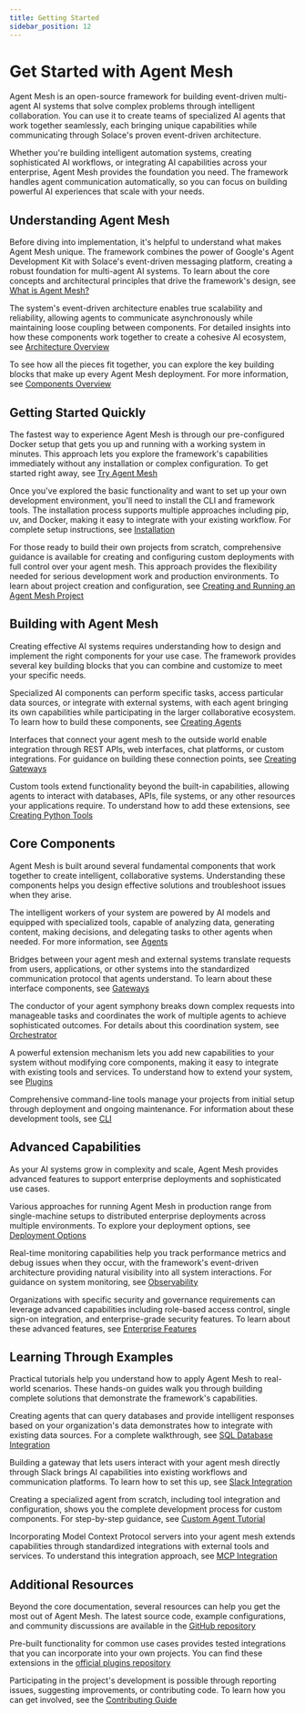 ```yaml
---
title: Getting Started
sidebar_position: 12
---
```


# Get Started with Agent Mesh

Agent Mesh is an open-source framework for building event-driven multi-agent AI systems that solve complex problems through intelligent collaboration. You can use it to create teams of specialized AI agents that work together seamlessly, each bringing unique capabilities while communicating through Solace's proven event-driven architecture.

Whether you're building intelligent automation systems, creating sophisticated AI workflows, or integrating AI capabilities across your enterprise, Agent Mesh provides the foundation you need. The framework handles agent communication automatically, so you can focus on building powerful AI experiences that scale with your needs.

## Understanding Agent Mesh

Before diving into implementation, it's helpful to understand what makes Agent Mesh unique. The framework combines the power of Google's Agent Development Kit with Solace's event-driven messaging platform, creating a robust foundation for multi-agent AI systems. To learn about the core concepts and architectural principles that drive the framework's design, see [What is Agent Mesh?](./introduction.md)

The system's event-driven architecture enables true scalability and reliability, allowing agents to communicate asynchronously while maintaining loose coupling between components. For detailed insights into how these components work together to create a cohesive AI ecosystem, see [Architecture Overview](./architecture.md)

To see how all the pieces fit together, you can explore the key building blocks that make up every Agent Mesh deployment. For more information, see [Components Overview](../components/components.md)

## Getting Started Quickly

The fastest way to experience Agent Mesh is through our pre-configured Docker setup that gets you up and running with a working system in minutes. This approach lets you explore the framework's capabilities immediately without any installation or complex configuration. To get started right away, see [Try Agent Mesh](./try-agent-mesh.md)

Once you've explored the basic functionality and want to set up your own development environment, you'll need to install the CLI and framework tools. The installation process supports multiple approaches including pip, uv, and Docker, making it easy to integrate with your existing workflow. For complete setup instructions, see [Installation](../installing-and-configuring/installation.md)

For those ready to build their own projects from scratch, comprehensive guidance is available for creating and configuring custom deployments with full control over your agent mesh. This approach provides the flexibility needed for serious development work and production environments. To learn about project creation and configuration, see [Creating and Running an Agent Mesh Project](../installing-and-configuring/run-project.md)

## Building with Agent Mesh

Creating effective AI systems requires understanding how to design and implement the right components for your use case. The framework provides several key building blocks that you can combine and customize to meet your specific needs.

Specialized AI components can perform specific tasks, access particular data sources, or integrate with external systems, with each agent bringing its own capabilities while participating in the larger collaborative ecosystem. To learn how to build these components, see [Creating Agents](../developing/create-agents.md)

Interfaces that connect your agent mesh to the outside world enable integration through REST APIs, web interfaces, chat platforms, or custom integrations. For guidance on building these connection points, see [Creating Gateways](../developing/create-gateways.md)

Custom tools extend functionality beyond the built-in capabilities, allowing agents to interact with databases, APIs, file systems, or any other resources your applications require. To understand how to add these extensions, see [Creating Python Tools](../developing/creating-python-tools.md)

## Core Components

Agent Mesh is built around several fundamental components that work together to create intelligent, collaborative systems. Understanding these components helps you design effective solutions and troubleshoot issues when they arise.

The intelligent workers of your system are powered by AI models and equipped with specialized tools, capable of analyzing data, generating content, making decisions, and delegating tasks to other agents when needed. For more information, see [Agents](../components/agents.md)

Bridges between your agent mesh and external systems translate requests from users, applications, or other systems into the standardized communication protocol that agents understand. To learn about these interface components, see [Gateways](../components/gateways.md)

The conductor of your agent symphony breaks down complex requests into manageable tasks and coordinates the work of multiple agents to achieve sophisticated outcomes. For details about this coordination system, see [Orchestrator](../components/orchestrator.md)

A powerful extension mechanism lets you add new capabilities to your system without modifying core components, making it easy to integrate with existing tools and services. To understand how to extend your system, see [Plugins](../components/plugins.md)

Comprehensive command-line tools manage your projects from initial setup through deployment and ongoing maintenance. For information about these development tools, see [CLI](../components/cli.md)

## Advanced Capabilities

As your AI systems grow in complexity and scale, Agent Mesh provides advanced features to support enterprise deployments and sophisticated use cases.

Various approaches for running Agent Mesh in production range from single-machine setups to distributed enterprise deployments across multiple environments. To explore your deployment options, see [Deployment Options](../deploying/deployment-options.md)

Real-time monitoring capabilities help you track performance metrics and debug issues when they occur, with the framework's event-driven architecture providing natural visibility into all system interactions. For guidance on system monitoring, see [Observability](../deploying/observability.md)

Organizations with specific security and governance requirements can leverage advanced capabilities including role-based access control, single sign-on integration, and enterprise-grade security features. To learn about these advanced features, see [Enterprise Features](../enterprise/enterprise.md)

## Learning Through Examples

Practical tutorials help you understand how to apply Agent Mesh to real-world scenarios. These hands-on guides walk you through building complete solutions that demonstrate the framework's capabilities.

Creating agents that can query databases and provide intelligent responses based on your organization's data demonstrates how to integrate with existing data sources. For a complete walkthrough, see [SQL Database Integration](../developing/tutorials/sql-database.md)

Building a gateway that lets users interact with your agent mesh directly through Slack brings AI capabilities into existing workflows and communication platforms. To learn how to set this up, see [Slack Integration](../developing/tutorials/slack-integration.md)

Creating a specialized agent from scratch, including tool integration and configuration, shows you the complete development process for custom components. For step-by-step guidance, see [Custom Agent Tutorial](../developing/tutorials/custom-agent.md)

Incorporating Model Context Protocol servers into your agent mesh extends capabilities through standardized integrations with external tools and services. To understand this integration approach, see [MCP Integration](../developing/tutorials/mcp-integration.md)

## Additional Resources

Beyond the core documentation, several resources can help you get the most out of Agent Mesh. The latest source code, example configurations, and community discussions are available in the [GitHub repository](https://github.com/SolaceLabs/solace-agent-mesh)

Pre-built functionality for common use cases provides tested integrations that you can incorporate into your own projects. You can find these extensions in the [official plugins repository](https://github.com/SolaceLabs/solace-agent-mesh-core-plugins)

Participating in the project's development is possible through reporting issues, suggesting improvements, or contributing code. To learn how you can get involved, see the [Contributing Guide](https://github.com/SolaceLabs/solace-agent-mesh/blob/main/CONTRIBUTING.md)